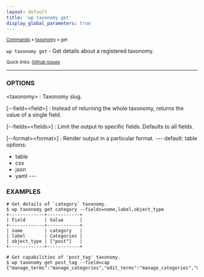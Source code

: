 ```yaml
---
layout: default
title: 'wp taxonomy get'
display_global_parameters: true
---
```


<small>[Commands](/commands/) &raquo; [taxonomy](/commands/taxonomy/) &raquo; get</small>

`wp taxonomy get` - Get details about a registered taxonomy.

<small>Quick links: <a href="https://github.com/wp-cli/wp-cli/issues?q=is%3Aopen+label%3Acommand%3Ataxonomy-get+sort%3Aupdated-desc">Github issues</a></small>

<hr />

### OPTIONS

&lt;taxonomy&gt;
: Taxonomy slug.

[\--field=&lt;field&gt;]
: Instead of returning the whole taxonomy, returns the value of a single field.

[\--fields=&lt;fields&gt;]
: Limit the output to specific fields. Defaults to all fields.

[\--format=&lt;format&gt;]
: Render output in a particular format.
\---
default: table
options:
  - table
  - csv
  - json
  - yaml
\---

### EXAMPLES

    # Get details of `category` taxonomy.
    $ wp taxonomy get category --fields=name,label,object_type
    +-------------+------------+
    | Field       | Value      |
    +-------------+------------+
    | name        | category   |
    | label       | Categories |
    | object_type | ["post"]   |
    +-------------+------------+

    # Get capabilities of 'post_tag' taxonomy.
    $ wp taxonomy get post_tag --field=cap
    {"manage_terms":"manage_categories","edit_terms":"manage_categories","delete_terms":"manage_categories","assign_terms":"edit_posts"}



